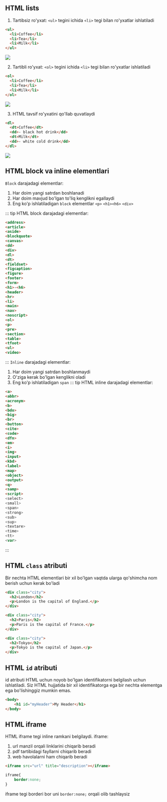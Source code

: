 ## HTML lists
1. Tartibsiz ro'yxat:
`<ul>` tegini ichida `<li>` tegi bilan ro'yxatlar ishlatiladi
```html
<ul>
  <li>Coffee</li>
  <li>Tea</li>
  <li>Milk</li>
</ul>
```
<img src="/images/list1.jpg">

2. Tartibli ro'yxat:
`<ol>` tegini ichida `<li>` tegi bilan ro'yxatlar ishlatiladi
```html
<ol>
  <li>Coffee</li>
  <li>Tea</li>
  <li>Milk</li>
</ol>
```
<img src="/images/list2.jpg">

3. HTML tavsif ro'yxatini qo'llab quvatlaydi
```html
<dl>
  <dt>Coffee</dt>
  <dd>- black hot drink</dd>
  <dt>Milk</dt>
  <dd>- white cold drink</dd>
</dl>
```
<img src="/images/list3.jpg">

## HTML block va inline elementlari
`Block` darajadagi elementlar:
1. Har doim yangi satrdan boshlanadi
2. Har doim mavjud bo'lgan to'liq kenglikni egallaydi
3. Eng ko'p ishlatiladigan `block` elementlar `<p>` `<h1><h6>` `<div>`

::: tip HTML block darajadagi elementlar:
```html
<address>
<article> 
<aside> 
<blockquote>
<canvas>
<dd>
<div>
<dl>
<dt>
<fieldset>
<figcaption>
<figure>
<footer>
<form>
<h1>-<h6>
<header>
<hr>
<li>
<main>
<nav>
<noscript>
<ol>
<p>
<pre>
<section>
<table>
<tfoot>
<ul>
<video>
```
:::
`Inline` darajadagi elementlar:
1. Har doim yangi satrdan boshlanmaydi
2. O'ziga kerak bo'lgan kenglikni oladi
3. Eng ko'p ishlatiladigan `span`
::: tip HTML inline darajadagi elementlar:
```html
<a>
<abbr>
<acronym>
<b>
<bdo>
<big>
<br>
<button>
<cite>
<code>
<dfn>
<em>
<i>
<img>
<input>
<kbd>
<label>
<map>
<object>
<output>
<q>
<samp>
<script>
<select>
<small>
<span>
<strong>
<sub>
<sup>
<textare>
<time>
<tt>
<var>
```
:::

## HTML `class` atributi
Bir nechta HTML elementlari bir xil bo'lgan vaqtda ularga qo'shimcha nom berish uchun kerak bo'ladi
```html
<div class="city">
  <h2>London</h2>
  <p>London is the capital of England.</p>
</div>

<div class="city">
  <h2>Paris</h2>
  <p>Paris is the capital of France.</p>
</div>

<div class="city">
  <h2>Tokyo</h2>
  <p>Tokyo is the capital of Japan.</p>
</div>
```

## HTML `id` atributi
id atributi HTML uchun noyob bo'lgan identifikatorni belgilash uchun ishlatiladi. Siz HTML hujjatida bir xil identifikatorga ega bir nechta elementga ega bo'lishinggiz  mumkin emas.
```html 
<body>
    <h1 id="myHeader">My Header</h1>
</body>
```

## HTML iframe
HTML iframe tegi inline ramkani belgilaydi.
iframe:
1. url manzil orqali linklarini chiqarib beradi
2. pdf tartibidagi fayllarni chiqarib beradi
3. web havolalarni ham chiqarib beradi
```html
<iframe src="url" title="description"></iframe>
```
```css
iframe{
    border:none;
}
```
iframe tegi borderi bor uni `border:none;` orqali olib tashlaysiz
